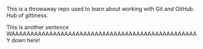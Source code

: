 This is a throwaway repo used to learn about working with Git and GitHub. Hub of gittiness.





























This is another sentence WAAAAAAAAAAAAAAAAAAAAAAAAAAAAAAAAAAAAAAAAAAAAAAAAAY down here!

